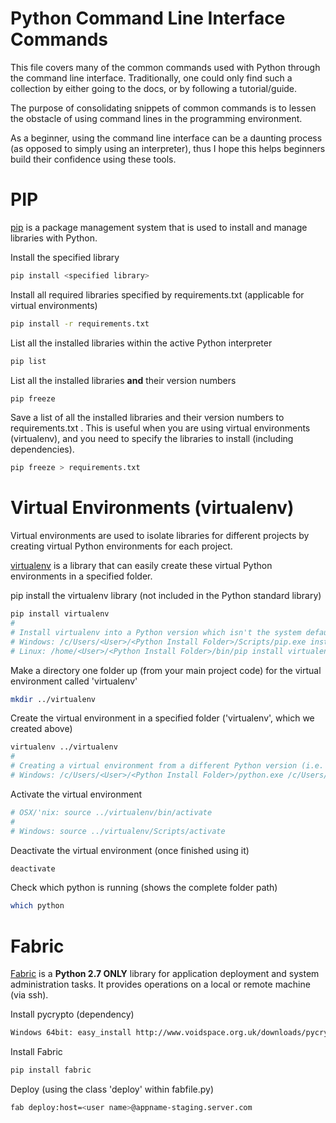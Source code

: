 # Python Command Line Interface Commands

This file covers many of the common commands used with Python through the command line interface. Traditionally, one could only find such a collection by either going to the docs, or by following a tutorial/guide.

The purpose of consolidating snippets of common commands is to lessen the obstacle of using command lines in the programming environment.

As a beginner, using the command line interface can be a daunting process (as opposed to simply using an interpreter), thus I hope this helps beginners build their confidence using these tools.


# PIP

[pip](https://pip.pypa.io/en/stable/) is a package management system that is used to install and manage libraries with Python.

Install the specified library

```bash
pip install <specified library>
```

Install all required libraries specified by requirements.txt (applicable for virtual environments)

```bash
pip install -r requirements.txt
```

List all the installed libraries within the active Python interpreter

```bash
pip list
```

List all the installed libraries **and** their version numbers

```bash
pip freeze
```

Save a list of all the installed libraries and their version numbers to requirements.txt . This is useful when you are using virtual environments (virtualenv), and you need to specify the libraries to install (including dependencies).

```bash
pip freeze > requirements.txt
```


# Virtual Environments (virtualenv)

Virtual environments are used to isolate libraries for different projects by creating virtual Python environments for each project.

[virtualenv](http://docs.python-guide.org/en/latest/dev/virtualenvs/) is a library that can easily create these virtual Python environments in a specified folder.

pip install the virtualenv library (not included in the Python standard library)

```bash
pip install virtualenv
#
# Install virtualenv into a Python version which isn't the system default
# Windows: /c/Users/<User>/<Python Install Folder>/Scripts/pip.exe install virtualenv
# Linux: /home/<User>/<Python Install Folder>/bin/pip install virtualenv
```

Make a directory one folder up (from your main project code) for the virtual environment called 'virtualenv'

```bash
mkdir ../virtualenv
```

Create the virtual environment in a specified folder ('virtualenv', which we created above)

```bash
virtualenv ../virtualenv
#
# Creating a virtual environment from a different Python version (i.e. Python 2.7 while Python 3.4 is the system default)
# Windows: /c/Users/<User>/<Python Install Folder>/python.exe /c/Users/<User>/<Python Install Folder>/Lib/site-packages/virtualenv.py ../virtualenv
```

Activate the virtual environment

```bash
# OSX/'nix: source ../virtualenv/bin/activate
#
# Windows: source ../virtualenv/Scripts/activate
```

Deactivate the virtual environment (once finished using it)

```bash
deactivate
```

Check which python is running (shows the complete folder path)

```bash
which python
```


# Fabric

[Fabric](http://www.fabfile.org/) is a **Python 2.7 ONLY** library for application deployment and system administration tasks. It provides operations on a local or remote machine (via ssh).

Install pycrypto (dependency)

```bash
Windows 64bit: easy_install http://www.voidspace.org.uk/downloads/pycrypto26/pycrypto-2.6.win-amd64-py2.7.exe
```

Install Fabric

```bash
pip install fabric
```

Deploy (using the class 'deploy' within fabfile.py)

```bash
fab deploy:host=<user name>@appname-staging.server.com
```